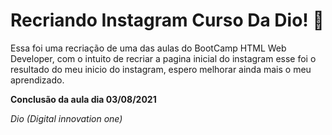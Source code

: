 # Recriando Instagram Curso Da Dio! 🤠

Essa foi uma recriação de uma das aulas do BootCamp HTML Web Developer, com o intuito de recriar a pagina inicial do instagram esse foi o resultado do meu inicio do instagram, espero melhorar  ainda mais o meu aprendizado.

**Conclusão da aula dia 03/08/2021**

_Dio (Digital innovation one)_
